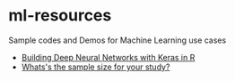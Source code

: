 # ml-resources
Sample codes and Demos for Machine Learning use cases 

* [Building Deep Neural Networks with Keras in R](https://github.com/dhiman2/ml-resources/blob/master/keras_in_R.R)
* [Whats's the sample size for your study?](https://github.com/dhiman2/ml-resources/blob/master/Finding_sample_size_for_study.ipynb)